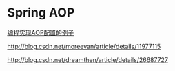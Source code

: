 # Spring AOP

[编程实现AOP配置的例子](http://www.mkyong.com/spring/spring-aop-examples-advice/)

http://blog.csdn.net/moreevan/article/details/11977115

http://blog.csdn.net/dreamthen/article/details/26687727